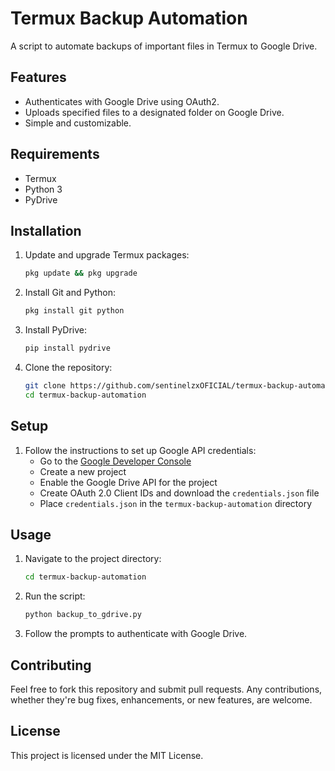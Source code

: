 # Termux Backup Automation

A script to automate backups of important files in Termux to Google Drive.

## Features

- Authenticates with Google Drive using OAuth2.
- Uploads specified files to a designated folder on Google Drive.
- Simple and customizable.

## Requirements

- Termux
- Python 3
- PyDrive

## Installation

1. Update and upgrade Termux packages:
    ```bash
    pkg update && pkg upgrade
    ```
2. Install Git and Python:
    ```bash
    pkg install git python
    ```
3. Install PyDrive:
    ```bash
    pip install pydrive
    ```
4. Clone the repository:
    ```bash
    git clone https://github.com/sentinelzxOFICIAL/termux-backup-automation.git
    cd termux-backup-automation
    ```

## Setup

1. Follow the instructions to set up Google API credentials:
   - Go to the [Google Developer Console](https://console.developers.google.com/)
   - Create a new project
   - Enable the Google Drive API for the project
   - Create OAuth 2.0 Client IDs and download the `credentials.json` file
   - Place `credentials.json` in the `termux-backup-automation` directory

## Usage

1. Navigate to the project directory:
    ```bash
    cd termux-backup-automation
    ```
2. Run the script:
    ```bash
    python backup_to_gdrive.py
    ```
3. Follow the prompts to authenticate with Google Drive.

## Contributing

Feel free to fork this repository and submit pull requests. Any contributions, whether they're bug fixes, enhancements, or new features, are welcome.

## License

This project is licensed under the MIT License.
